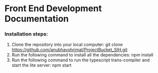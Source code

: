 # Front End Development Documentation

### Installation steps:
1. Clone the repository into your local computer:
	git clone https://github.com/anubhavshrimal/ProjectBucket_SIH.git
2. Run the following command to install all the dependencies:
	npm install
3. Run the following command to run the typescript trans-compiler and start the lite server:
	npm start

